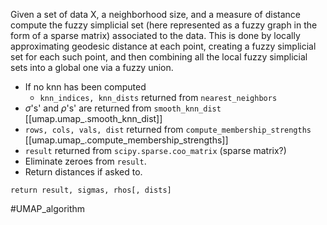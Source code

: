Given a set of data X, a neighborhood size, and a measure of distance compute the fuzzy simplicial set (here represented as a fuzzy graph in the form of a sparse matrix) associated to the data. This is done by locally approximating geodesic distance at each point, creating a fuzzy simplicial set for each such point, and then combining all the local fuzzy simplicial sets into a global one via a fuzzy union.

- If no knn has been computed
	- `knn_indices, knn_dists` returned from `nearest_neighbors`
- $\sigma$'s' and $\rho$'s' are returned from `smooth_knn_dist` [[umap.umap_.smooth_knn_dist]]
- `rows, cols, vals, dist` returned from `compute_membership_strengths` [[umap.umap_.compute_membership_strengths]]
- `result` returned from `scipy.sparse.coo_matrix` (sparse matrix?)
- Eliminate zeroes from `result`.
- Return distances if asked to.

`return result, sigmas, rhos[, dists]`

#UMAP_algorithm 